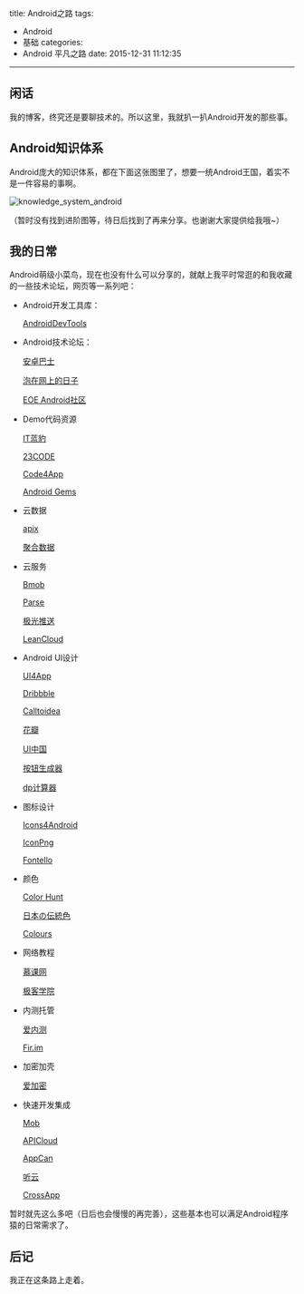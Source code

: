 title: Android之路
tags:
  - Android
  - 基础
categories:
  - Android 平凡之路
date: 2015-12-31 11:12:35
---

## 闲话
我的博客，终究还是要聊技术的。所以这里，我就扒一扒Android开发的那些事。

<!-- more -->

## Android知识体系
Android庞大的知识体系，都在下面这张图里了，想要一统Android王国，着实不是一件容易的事啊。

![knowledge_system_android](/imgs/knowledge_system_android.png)

（暂时没有找到进阶图等，待日后找到了再来分享。也谢谢大家提供给我哦~）

## 我的日常
Android萌级小菜鸟，现在也没有什么可以分享的，就献上我平时常逛的和我收藏的一些技术论坛，网页等一系列吧：

- Android开发工具库：

	[AndroidDevTools](http://www.androiddevtools.cn/)

- Android技术论坛：

	[安卓巴士](http://www.apkbus.com/)

	[泡在网上的日子](http://www.jcodecraeer.com/)

	[EOE Android社区](http://www.eoeandroid.com/)

- Demo代码资源

	[IT蓝豹](http://www.itlanbao.com/)

	[23CODE](http://www.23code.com/)

	[Code4App](http://a.code4app.com/)

	[Android Gems](http://www.android-gems.com/)

- 云数据

	[apix](http://www.apix.cn/)

	[聚合数据](https://www.juhe.cn/)

- 云服务

	[Bmob](http://www.bmob.cn/)

	[Parse](https://parse.com/)

	[极光推送](https://www.jpush.cn/)

	[LeanCloud](https://leancloud.cn/)

- Android UI设计

	[UI4App](http://www.ui4app.com/)

	[Dribbble](https://dribbble.com/)

	[Calltoidea](http://www.calltoidea.com/)

	[花瓣](http://huaban.com/)

	[UI中国](http://www.ui.cn/)

	[按钮生成器](http://angrytools.com/android/button/)

	[dp计算器](http://angrytools.com/android/pixelcalc/)

- 图标设计

	[Icons4Android](http://www.icons4android.com/)

	[IconPng](http://www.iconpng.com/)

	[Fontello](http://fontello.com/)

- 颜色

	[Color Hunt](http://www.colorhunt.co/)

	[日本の伝統色](http://nipponcolors.com/)

	[Colours](http://webcolourdata.com/)

- 网络教程

	[慕课网](http://www.imooc.com/)

	[极客学院](http://www.jikexueyuan.com/)

- 内测托管

	[爱内测](http://www.ineice.com/)

	[Fir.im](http://fir.im/)

- 加密加壳

	[爱加密](http://www.ijiami.cn/)

- 快速开发集成

	[Mob](http://www.mob.com/)

	[APICloud](http://www.apicloud.com/)

	[AppCan](http://www.appcan.cn/)

	[听云](http://www.tingyun.com/)

	[CrossApp](http://crossapp.9miao.com/)

暂时就先这么多吧（日后也会慢慢的再完善），这些基本也可以满足Android程序猿的日常需求了。

## 后记
我正在这条路上走着。
